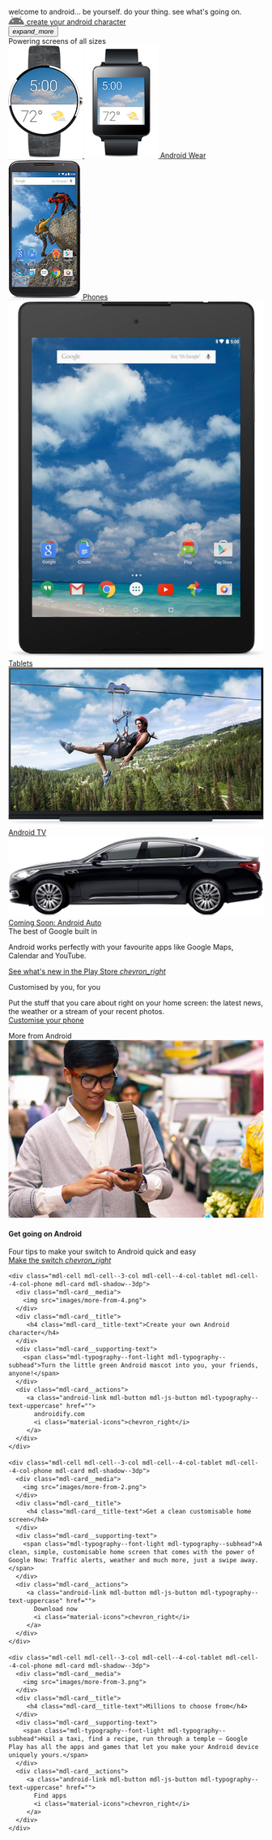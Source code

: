 <a name="top"></a>
<div class="android-be-together-section mdl-typography--text-center">
  <div class="logo-font android-slogan"></div>
  <div class="logo-font android-sub-slogan">welcome to android... be yourself. do your thing. see what's going on.</div>
  <div class="logo-font android-create-character">
    <a href=""><img src="images/andy.png"> create your android character</a>
  </div>

  <a href="#screens">
    <button class="android-fab mdl-button mdl-button--colored mdl-js-button mdl-button--fab mdl-js-ripple-effect">
      <i class="material-icons">expand_more</i>
    </button>
  </a>
</div>
<div class="android-screen-section mdl-typography--text-center">
  <a name="screens"></a>
  <div class="mdl-typography--display-1-color-contrast">Powering screens of all sizes</div>
  <div class="android-screens">
    <div class="android-wear android-screen">
      <a class="android-image-link" href="">
        <img class="android-screen-image" src="images/wear-silver-on.png">
        <img class="android-screen-image" src="images/wear-black-on.png">
      </a>
      <a class="android-link mdl-typography--font-regular mdl-typography--text-uppercase" href="">Android Wear</a>
    </div>
    <div class="android-phone android-screen">
      <a class="android-image-link" href="">
        <img class="android-screen-image" src="images/nexus6-on.jpg">
      </a>
      <a class="android-link mdl-typography--font-regular mdl-typography--text-uppercase" href="">Phones</a>
    </div>
    <div class="android-tablet android-screen">
      <a class="android-image-link" href="">
        <img class="android-screen-image" src="images/nexus9-on.jpg">
      </a>
      <a class="android-link mdl-typography--font-regular mdl-typography--text-uppercase" href="">Tablets</a>
    </div>
    <div class="android-tv android-screen">
      <a class="android-image-link" href="">
        <img class="android-screen-image" src="images/tv-on.jpg">
      </a>
      <a class="android-link mdl-typography--font-regular mdl-typography--text-uppercase" href="">Android TV</a>
    </div>
    <div class="android-auto android-screen">
      <a class="android-image-link" href="">
        <img class="android-screen-image" src="images/auto-on.jpg">
      </a>
      <a class="android-link mdl-typography--font-regular mdl-typography--text-uppercase mdl-typography--text-left" href="">Coming Soon: Android Auto</a>
    </div>
  </div>
</div>
<div class="android-wear-section">
  <div class="android-wear-band">
    <div class="android-wear-band-text">
      <div class="mdl-typography--display-2 mdl-typography--font-thin">The best of Google built in</div>
      <p class="mdl-typography--headline mdl-typography--font-thin">
        Android works perfectly with your favourite apps like Google Maps,
        Calendar and YouTube.
      </p>
      <p>
        <a class="mdl-typography--font-regular mdl-typography--text-uppercase android-alt-link" href="">
          See what's new in the Play Store&nbsp;<i class="material-icons">chevron_right</i>
        </a>
      </p>
    </div>
  </div>
</div>
<div class="android-customized-section">
  <div class="android-customized-section-text">
    <div class="mdl-typography--font-light mdl-typography--display-1-color-contrast">Customised by you, for you</div>
    <p class="mdl-typography--font-light">
      Put the stuff that you care about right on your home screen: the latest news, the weather or a stream of your recent photos.
      <br>
      <a href="" class="android-link mdl-typography--font-light">Customise your phone</a>
    </p>
  </div>
  <div class="android-customized-section-image"></div>
</div>
<div class="android-more-section">
  <div class="android-section-title mdl-typography--display-1-color-contrast">More from Android</div>
  <div class="android-card-container mdl-grid">
    <div class="mdl-cell mdl-cell--3-col mdl-cell--4-col-tablet mdl-cell--4-col-phone mdl-card mdl-shadow--3dp">
      <div class="mdl-card__media">
        <img src="images/more-from-1.png">
      </div>
      <div class="mdl-card__title">
         <h4 class="mdl-card__title-text">Get going on Android</h4>
      </div>
      <div class="mdl-card__supporting-text">
        <span class="mdl-typography--font-light mdl-typography--subhead">Four tips to make your switch to Android quick and easy</span>
      </div>
      <div class="mdl-card__actions">
         <a class="android-link mdl-button mdl-js-button mdl-typography--text-uppercase" href="">
           Make the switch
           <i class="material-icons">chevron_right</i>
         </a>
      </div>
    </div>

    <div class="mdl-cell mdl-cell--3-col mdl-cell--4-col-tablet mdl-cell--4-col-phone mdl-card mdl-shadow--3dp">
      <div class="mdl-card__media">
        <img src="images/more-from-4.png">
      </div>
      <div class="mdl-card__title">
         <h4 class="mdl-card__title-text">Create your own Android character</h4>
      </div>
      <div class="mdl-card__supporting-text">
        <span class="mdl-typography--font-light mdl-typography--subhead">Turn the little green Android mascot into you, your friends, anyone!</span>
      </div>
      <div class="mdl-card__actions">
         <a class="android-link mdl-button mdl-js-button mdl-typography--text-uppercase" href="">
           androidify.com
           <i class="material-icons">chevron_right</i>
         </a>
      </div>
    </div>

    <div class="mdl-cell mdl-cell--3-col mdl-cell--4-col-tablet mdl-cell--4-col-phone mdl-card mdl-shadow--3dp">
      <div class="mdl-card__media">
        <img src="images/more-from-2.png">
      </div>
      <div class="mdl-card__title">
         <h4 class="mdl-card__title-text">Get a clean customisable home screen</h4>
      </div>
      <div class="mdl-card__supporting-text">
        <span class="mdl-typography--font-light mdl-typography--subhead">A clean, simple, customisable home screen that comes with the power of Google Now: Traffic alerts, weather and much more, just a swipe away.</span>
      </div>
      <div class="mdl-card__actions">
         <a class="android-link mdl-button mdl-js-button mdl-typography--text-uppercase" href="">
           Download now
           <i class="material-icons">chevron_right</i>
         </a>
      </div>
    </div>

    <div class="mdl-cell mdl-cell--3-col mdl-cell--4-col-tablet mdl-cell--4-col-phone mdl-card mdl-shadow--3dp">
      <div class="mdl-card__media">
        <img src="images/more-from-3.png">
      </div>
      <div class="mdl-card__title">
         <h4 class="mdl-card__title-text">Millions to choose from</h4>
      </div>
      <div class="mdl-card__supporting-text">
        <span class="mdl-typography--font-light mdl-typography--subhead">Hail a taxi, find a recipe, run through a temple – Google Play has all the apps and games that let you make your Android device uniquely yours.</span>
      </div>
      <div class="mdl-card__actions">
         <a class="android-link mdl-button mdl-js-button mdl-typography--text-uppercase" href="">
           Find apps
           <i class="material-icons">chevron_right</i>
         </a>
      </div>
    </div>
  </div>
</div>
